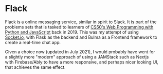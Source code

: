 # Flack

Flack is a online messaging service, similar in spirit to Slack. It is part of the problems sets that is tasked to learners of [CS50's Web Programming with Python and JavaScript](https://cs50.harvard.edu/summer/web/2019/projects/2/) back in 2019. This was my attempt of using [Socket.io](https://socket.io/), with Flask as the backend and Bulma as a Frontend framework to create a real-time chat app. 

Given a choice now (updated in July 2021), I would probably have went for a slightly more "modern" approach of using a JAMStack such as Nextjs with Firebase/Ably to have a more responsive, and perhaps nicer looking UI, that achieves the same effect.
